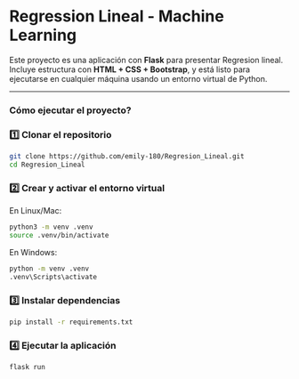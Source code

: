 # Regression Lineal - Machine Learning

Este proyecto es una aplicación con **Flask** para presentar Regresion lineal.  
Incluye estructura con **HTML + CSS + Bootstrap**, y está listo para ejecutarse en cualquier máquina usando un entorno virtual de Python.

---

### Cómo ejecutar el proyecto?

### 1️⃣ Clonar el repositorio
```bash
git clone https://github.com/emily-180/Regresion_Lineal.git
cd Regresion_Lineal
```

### 2️⃣ Crear y activar el entorno virtual
En Linux/Mac:
```bash
python3 -m venv .venv
source .venv/bin/activate
```

En Windows:
```bash
python -m venv .venv
.venv\Scripts\activate
```

### 3️⃣ Instalar dependencias
```bash
pip install -r requirements.txt
```

### 4️⃣ Ejecutar la aplicación
```bash
flask run